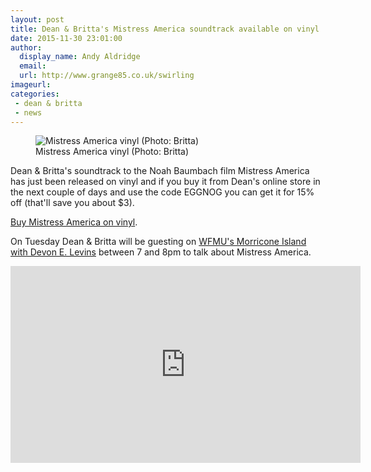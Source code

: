 ```yaml
---
layout: post
title: Dean & Britta's Mistress America soundtrack available on vinyl
date: 2015-11-30 23:01:00
author:
  display_name: Andy Aldridge
  email:
  url: http://www.grange85.co.uk/swirling
imageurl:
categories:
 - dean & britta
 - news
---
```

<figure class="caption aligncenter"><img src="https://media.fullofwishes.co.uk/07-dean_and_britta/sleeves/dean-and-britta-mistress-america-lp-britta-instagram.jpg" alt="Mistress America vinyl (Photo: Britta)" /><figcaption class="caption-text">Mistress America vinyl (Photo: Britta)</figcaption></figure>
<p class="lead">Dean & Britta's soundtrack to the Noah Baumbach film Mistress America has just been released on vinyl and if you buy it from Dean's online store in the next couple of days and use the code <span class="text-primary">EGGNOG</span> you can get it for 15% off (that'll save you about $3).</p>

<p class="lead"><a href="http://deanwareham.bigcartel.com/product/mistress-america-original-soundtrack-lp">Buy Mistress America on vinyl</a>.</p>

<p>On Tuesday Dean & Britta will be guesting on <a href="http://www.wfmu.org/playlists/PE">WFMU's Morricone Island with Devon E. Levins</a> between 7 and 8pm to talk about Mistress America.</p>

<iframe width="560" height="315" src="https://www.youtube.com/embed/FXChdcl5y6I" frameborder="0" allowfullscreen></iframe>

